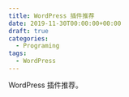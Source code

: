```yaml
---
title: WordPress 插件推荐
date: 2019-11-30T00:00:00+00:00
draft: true
categories:
  - Programing
tags:
  - WordPress
---
```


WordPress 插件推荐。

<!--more-->
